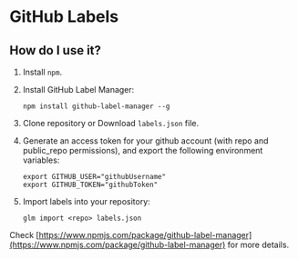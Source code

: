 # GitHub Labels

## How do I use it?

1. Install ```npm```.
2. Install GitHub Label Manager:

	```
	npm install github-label-manager --g
	```
3. Clone repository or Download ```labels.json``` file.
4. Generate an access token for your github account (with repo and public_repo permissions), and export the following environment variables:
	
	```
	export GITHUB_USER="githubUsername"
	export GITHUB_TOKEN="githubToken"
	```
5. Import labels into your repository:

	```
	glm import <repo> labels.json
	```

Check [https://www.npmjs.com/package/github-label-manager](https://www.npmjs.com/package/github-label-manager) for more details.
